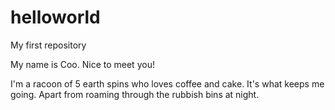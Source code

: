 # helloworld

My first repository

My name is Coo. Nice to meet you!

I'm a racoon of 5 earth spins who loves coffee and cake. 
It's what keeps me going. 
Apart from roaming through the rubbish bins at night.
